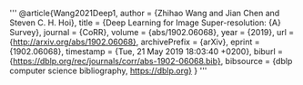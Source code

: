 '''
@article{Wang2021Deep1,
  author    = {Zhihao Wang and
               Jian Chen and
               Steven C. H. Hoi},
  title     = {Deep Learning for Image Super-resolution: {A} Survey},
  journal   = {CoRR},
  volume    = {abs/1902.06068},
  year      = {2019},
  url       = {http://arxiv.org/abs/1902.06068},
  archivePrefix = {arXiv},
  eprint    = {1902.06068},
  timestamp = {Tue, 21 May 2019 18:03:40 +0200},
  biburl    = {https://dblp.org/rec/journals/corr/abs-1902-06068.bib},
  bibsource = {dblp computer science bibliography, https://dblp.org}
}
'''
